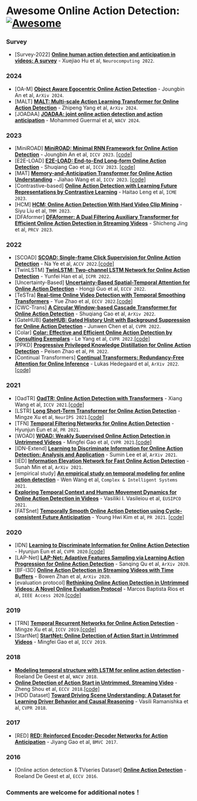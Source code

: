 # Awesome Online Action Detection: [![Awesome](https://cdn.rawgit.com/sindresorhus/awesome/d7305f38d29fed78fa85652e3a63e154dd8e8829/media/badge.svg)](https://github.com/sindresorhus/awesome)


### <span id = "oad-survey"> Survey </span>
- <span id = "2200">[Survey-2022]</span> [**Online human action detection and anticipation in videos: A survey**](https://doi.org/10.1016/j.neucom.2022.03.069) - Xuejiao Hu et al, `Neurocomputing 2022`.

### <span id = "oad-2024"> 2024 </span>
- <span id = "2403">[OA-M]</span> [**Object Aware Egocentric Online Action Detection**](https://arxiv.org/pdf/2406.01079) - Joungbin An et al, `ArXiv 2024`.
- <span id = "2402">[MALT]</span> [**MALT: Multi-scale Action Learning Transformer for Online Action Detection**](https://arxiv.org/pdf/2405.20892) - Zhipeng Yang et al, `ArXiv 2024`.
- <span id = "2401">[JOADAA]</span> [**JOADAA: joint online action detection and action anticipation**](https://openaccess.thecvf.com/content/WACV2024/papers/Guermal_JOADAA_Joint_Online_Action_Detection_and_Action_Anticipation_WACV_2024_paper.pdf) - Mohammed Guermal et al, `WACV 2024`.

### <span id = "oad-2023"> 2023 </span>
- <span id = "2306">[MiniROAD]</span> [**MiniROAD: Minimal RNN Framework for Online Action Detection**](https://openaccess.thecvf.com/content/ICCV2023/papers/An_MiniROAD_Minimal_RNN_Framework_for_Online_Action_Detection_ICCV_2023_paper.pdf) - Joungbin An et al, `ICCV 2023`. [[code]](https://github.com/jbistanbul/MiniROAD)
- <span id = "2305">[E2E-LOAD]</span> [**E2E-LOAD: End-to-End Long-form Online Action Detection**](https://arxiv.org/abs/2306.07703) - Shuqiang Cao et al, `ICCV 2023`. [[code]](https://github.com/sqiangcao99/E2E-LOAD)
- <span id = "2304">[MAT]</span> [**Memory-and-Anticipation Transformer for Online Action Understanding**](https://arxiv.org/abs/2308.07893) - Jiahao Wang et al, `ICCV 2023`. [[code]](https://github.com/Echo0125/Memory-and-Anticipation-Transformer)
- <span id = "2303">[Contrastive-based]</span> [**Online Action Detection with Learning Future Representations by Contrastive Learning**](https://ieeexplore.ieee.org/abstract/document/10220027) - Haitao Leng et al, `ICME 2023`.
- <span id = "2302">[HCM]</span> [**HCM: Online Action Detection With Hard Video Clip Mining**](https://ieeexplore.ieee.org/abstract/document/10246422) - Siyu Liu et al, `TMM 2023`.
- <span id = "2301">[DFAformer]</span> [**DFAformer: A Dual Filtering Auxiliary Transformer for Efficient Online Action Detection in Streaming Videos**](https://link.springer.com/chapter/10.1007/978-981-99-8537-1_11) - Shicheng Jing et al, `PRCV 2023`.
  
### <span id = "oad-2022"> 2022 </span>
- <span id = "2209">[SCOAD]</span> [**SCOAD: Single-frame Click Supervision for Online Action Detection**](https://openaccess.thecvf.com/content/ACCV2022/papers/Ye_SCOAD_Single-frame_Click_Supervision_for_Online_Action_Detection_ACCV_2022_paper.pdf) - Na Ye et al, `ACCV 2022`.[[code]](https://github.com/zstarN70/SCOAD)
- <span id = "2208">[TwinLSTM]</span> [**TwinLSTM: Two-channel LSTM Network for Online Action Detection**](https://www.computer.org/csdl/proceedings-article/icpr/2022/09956717/1IHoVAhk2Ag) - Yunfei Han et al, `ICPR 2022`.
- <span id = "2207">[Uncertainty-Based]</span> [**Uncertainty-Based Spatial-Temporal Attention for Online Action Detection**](https://www.ecva.net/papers/eccv_2022/papers_ECCV/papers/136640068.pdf) - Hongji Guo et al, `ECCV 2022`.
- <span id = "2206">[TeSTra]</span> [**Real-time Online Video Detection with Temporal Smoothing Transformers**](https://arxiv.org/abs/2209.09236) - Yue Zhao et al, `ECCV 2022`.[[code]](https://github.com/zhaoyue-zephyrus/TeSTra)
- <span id = "2205">[CWC-Trans]</span> [**A Circular Window-based Cascade Transformer for Online Action Detection**](https://arxiv.org/abs/2208.14209) - Shuqiang Cao et al, `ArXiv 2022`.
- <span id = "2204">[GateHUB]</span> [**GateHUB: Gated History Unit with Background Suppression for Online Action Detection**](https://arxiv.org/abs/2206.04668) - Junwen Chen et al, `CVPR 2022`.
- <span id = "2203">[Colar]</span> [**Colar: Effective and Efficient Online Action Detection by Consulting Exemplars**](https://arxiv.org/abs/2203.01057v2) - Le Yang et al, `CVPR 2022`.[[code]](https://github.com/VividLe/Online-Action-Detection)
- <span id = "2202">[PPKD]</span> [**Progressive Privileged Knowledge Distillation for Online Action Detection**](https://arxiv.org/abs/2011.09158) - Peisen Zhao et al, `PR 2022`.
- <span id = "2201">[Continual Transformers]</span> [**Continual Transformers: Redundancy-Free Attention for Online Inference**](https://arxiv.org/abs/2201.06268) - Lukas Hedegaard et al, `ArXiv 2022`.[[code]](https://github.com/lukashedegaard/continual-transformers)



### <span id = "oad-2021"> 2021 </span>
- <span id = "2101">[OadTR]</span> [**OadTR: Online Action Detection with Transformers**](https://openaccess.thecvf.com/content/ICCV2021/papers/Wang_OadTR_Online_Action_Detection_With_Transformers_ICCV_2021_paper.pdf) - Xiang Wang et al, `ICCV 2021`.[[code]](https://github.com/wangxiang1230/OadTR)
- <span id = "2102">[LSTR]</span> [**Long Short-Term Transformer for Online Action Detection**](https://proceedings.neurips.cc/paper/2021/file/08b255a5d42b89b0585260b6f2360bdd-Paper.pdf) - Mingze Xu et al, `NeurIPS 2021`.[[code]](https://github.com/amazon-research/long-short-term-transformer)
- <span id = "2103">[TFN]</span> [**Temporal Filtering Networks for Online Action Detection**](https://www.sciencedirect.com/science/article/pii/S0031320320304982) - Hyunjun Eun et al, `PR 2021`.
- <span id = "2104">[WOAD]</span> [**WOAD: Weakly Supervised Online Action Detection in Untrimmed Videos**](https://openaccess.thecvf.com/content/CVPR2021/html/Gao_WOAD_Weakly_Supervised_Online_Action_Detection_in_Untrimmed_Videos_CVPR_2021_paper.html) - Mingfei Gao et al, `CVPR 2021`.[[code]](https://github.com/salesforce/woad-pytorch)
- <span id = "2105">[IDN-Extend]</span> [**Learning to Discriminate Information for Online Action Detection: Analysis and Application**](https://arxiv.org/abs/2109.03393) - Sumin Lee et al, `ArXiv 2021`.
- <span id = "2106">[IED]</span> [**Information Elevation Network for Fast Online Action Detection**](https://arxiv.org/abs/2109.13572) - Sunah Min et al, `ArXiv 2021`.
- <span id = "2107">[empirical study]</span> [**An empirical study on temporal modeling for online action detection**](https://arxiv.org/abs/2001.07501) - Wen Wang et al, `Complex & Intelligent Systems 2021`.
- <span id = "2108"></span> [**Exploring Temporal Context and Human Movement Dynamics for Online Action Detection in Videos**](http://cvsp.cs.ntua.gr/publications/confr/Vasileiou_EUSIPCO21_Enhancing_temporal_context_for_online_action_detection_in_videos_Paper.pdf) - Vasiliki I. Vasileiou et al, `EUSIPCO 2021`.
- <span id = "2109">[FATSnet]</span> [**Temporally Smooth Online Action Detection using Cycle-consistent Future Anticipation**](https://arxiv.org/abs/2104.08030) - Young Hwi Kim et al, `PR 2021`. [[code]](https://github.com/YHKimGithub/FATSnet)

### <span id = "oad-2020"> 2020 </span>
- <span id = "2001">[IDN]</span> [**Learning to Discriminate Information for Online Action Detection**](https://openaccess.thecvf.com/content_CVPR_2020/papers/Eun_Learning_to_Discriminate_Information_for_Online_Action_Detection_CVPR_2020_paper.pdf) - Hyunjun Eun et al, `CVPR 2020`.[[code]](https://github.com/hjeun/idu)
- <span id = "2002">[LAP-Net]</span> [**LAP-Net: Adaptive Features Sampling via Learning Action Progression for Online Action Detection**](https://arxiv.org/abs/2011.07915) - Sanqing Qu et al, `ArXiv 2020`.
- <span id = "2003">[BF-I3D]</span> [**Online Action Detection in Streaming Videos with Time Buffers**](https://arxiv.org/abs/2011.07915) - Bowen Zhan et al, `ArXiv 2020`.
- <span id = "2004">[evaluation protocol]</span> [**Rethinking Online Action Detection in Untrimmed Videos: A Novel Online Evaluation Protocol**](https://arxiv.org/abs/2003.12041) - Marcos Baptista Rios et al, `IEEE Access 2020`.[[code]](https://github.com/gramuah/ia)

### <span id = "oad-2019"> 2019 </span>
- <span id = "1901">[TRN]</span> [**Temporal Recurrent Networks for Online Action Detection**](https://openaccess.thecvf.com/content_ICCV_2019/papers/Xu_Temporal_Recurrent_Networks_for_Online_Action_Detection_ICCV_2019_paper.pdf) - Mingze Xu et al, `ICCV 2019`.[[code]](https://github.com/xumingze0308/TRN.pytorch)
- <span id = "1902">[StartNet]</span> [**StartNet: Online Detection of Action Start in Untrimmed Videos**](https://openaccess.thecvf.com/content_ICCV_2019/papers/Gao_StartNet_Online_Detection_of_Action_Start_in_Untrimmed_Videos_ICCV_2019_paper.pdf) - Mingfei Gao et al, `ICCV 2019`.

### <span id = "oad-2018"> 2018 </span>
- <span id = "1801"></span> [**Modeling temporal structure with LSTM for online action detection**](https://ieeexplore.ieee.org/document/8354277) - Roeland De Geest et al, `WACV 2018`.
- <span id = "1802"></span> [**Online Detection of Action Start in Untrimmed, Streaming Video**](https://openaccess.thecvf.com/content_ECCV_2018/papers/Zheng_Shou_Online_Detection_of_ECCV_2018_paper.pdf) - Zheng Shou et al, `ECCV 2018`.[[code]](https://github.com/junting/odas)
- <span id = "1803">[HDD Dataset]</span> [**Toward Driving Scene Understanding: A Dataset for Learning Driver Behavior and Causal Reasoning**](https://openaccess.thecvf.com/content_cvpr_2018/papers/Ramanishka_Toward_Driving_Scene_CVPR_2018_paper.pdf) - Vasili Ramanishka et al, `CVPR 2018`.

### <span id = "oad-2017"> 2017 </span>
- <span id = "1701">[RED]</span> [**RED: Reinforced Encoder-Decoder Networks for Action Anticipation**](http://www.bmva.org/bmvc/2017/papers/paper092/paper092.pdf) - Jiyang Gao et al, `BMVC 2017`.

### <span id = "oad-2016"> 2016 </span>
- <span id = "1601">[Online action detection & TVseries Dataset]</span> [**Online Action Detection**](https://arxiv.org/abs/1604.06506) - Roeland De Geest et al, `ECCV 2016`.


### Comments are welcome for additional notes！
